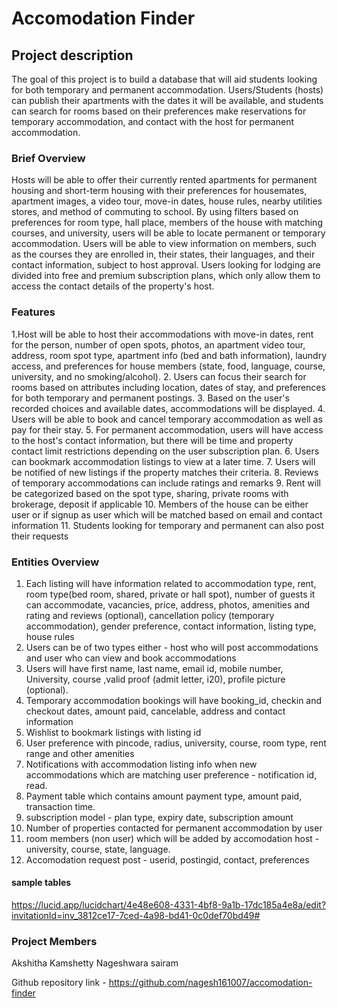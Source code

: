 # Accomodation Finder

## Project description 

The goal of this project is to build a database that will aid students looking for both temporary and permanent accommodation. Users/Students (hosts) can publish their apartments with the dates it will be available, and students can search for rooms based on their preferences make reservations for temporary accommodation, and contact with the host for permanent accommodation.


### Brief Overview

Hosts will be able to offer their currently rented apartments for permanent housing and short-term housing with their preferences for housemates, apartment images, a video tour, move-in dates, house rules, nearby utilities stores, and method of commuting to school. By using filters based on preferences for room type, hall place, members of the house with matching courses, and university, users will be able to locate permanent or temporary accommodation. Users will be able to view information on members, such as the courses they are enrolled in, their states, their languages, and their contact information, subject to host approval. Users looking for lodging are divided into free and premium subscription plans, which only allow them to access the contact details of the property's host.

### Features 

1.Host will be able to host their accommodations with move-in dates, rent for the person, number of open spots, photos, an apartment video tour, address, room spot type, apartment info (bed and bath information), laundry access, and preferences for house members (state, food, language, course, university, and no smoking/alcohol).
2. Users can focus their search for rooms based on attributes including location, dates of stay, and preferences for both temporary and permanent postings.
3. Based on the user's recorded choices and available dates, accommodations will be displayed.
4. Users will be able to book and cancel temporary accommodation as well as pay for their stay.
5. For permanent accommodation, users will have access to the host's contact information, but there will be time and property contact limit restrictions depending on the user subscription plan.
6. Users can bookmark accommodation listings to view at a later time.
7. Users will be notified of new listings if the property matches their criteria.
8. Reviews of temporary accommodations can include ratings and remarks
9. Rent will be categorized based on the spot type, sharing, private rooms with brokerage, deposit if applicable
10. Members of the house can be either user or if signup as user which will be matched based on email and contact information
11. Students looking for temporary and permanent can also post their requests 

### Entities Overview

1. Each listing will have information related to accommodation type, rent, room type(bed room, shared, private or hall spot), number of guests it can accommodate, vacancies, price, address, photos, amenities and rating and reviews (optional), cancellation policy (temporary accommodation), gender preference, contact information, listing type, house rules
2. Users can be of two types either - host who will post accommodations and user who can view and book accommodations
3. Users will have first name, last name, email id, mobile number, University, course ,valid proof (admit letter, i20), profile picture (optional).
4. Temporary accommodation bookings will have booking_id, checkin and checkout dates, amount paid, cancelable, address and contact information
5. Wishlist to bookmark listings with listing id
6. User preference with pincode, radius, university, course, room type, rent range and other amenities
7. Notifications with accommodation listing info when new accommodations which are matching user preference - notification id, read.
8. Payment table which contains amount payment type, amount paid, transaction time.
9. subscription model - plan type, expiry date, subscription amount
10. Number of properties contacted for permanent accommodation by user
11. room members (non user) which will be added by accomodation host - university, course, state, language.
12. Accomodation request post - userid, postingid, contact, preferences



#### sample tables

https://lucid.app/lucidchart/4e48e608-4331-4bf8-9a1b-17dc185a4e8a/edit?invitationId=inv_3812ce17-7ced-4a98-bd41-0c0def70bd49#


### Project Members

Akshitha Kamshetty
Nageshwara sairam

Github repository link - https://github.com/nagesh161007/accomodation-finder
